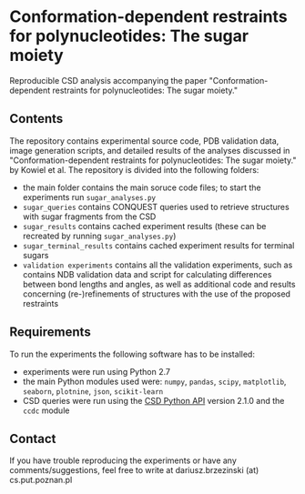 # Conformation-dependent restraints for polynucleotides: The sugar moiety

Reproducible CSD analysis accompanying the paper "Conformation-dependent restraints for polynucleotides: The sugar moiety."

## Contents

The repository contains experimental source code, PDB validation data, image generation scripts, and detailed results of the analyses discussed in "Conformation-dependent restraints for polynucleotides: The sugar moiety." by Kowiel et al. The repository is divided into the following folders:

- the main folder contains the main soruce code files; to start the experiments run `sugar_analyses.py`
- `sugar_queries` contains CONQUEST queries used to retrieve structures with sugar fragments from the CSD
- `sugar_results` contains cached experiment results (these can be recreated by running `sugar_analyses.py`)
- `sugar_terminal_results` contains cached experiment results for terminal sugars
- `validation experiments` contains all the validation experiments, such as contains NDB validation data and script for calculating differences between bond lengths and angles, as well as additional code and results concerning (re-)refinements of structures with the use of the proposed restraints

## Requirements

To run the experiments the following software has to be installed:

- experiments were run using Python 2.7
- the main Python modules used were: `numpy`, `pandas`, `scipy`, `matplotlib`, `seaborn`, `plotnine`, `json`, `scikit-learn`
- CSD queries were run using the [CSD Python API](https://downloads.ccdc.cam.ac.uk/documentation/API/) version 2.1.0 and the `ccdc` module

## Contact

If you have trouble reproducing the experiments or have any comments/suggestions, feel free to write at dariusz.brzezinski (at) cs.put.poznan.pl